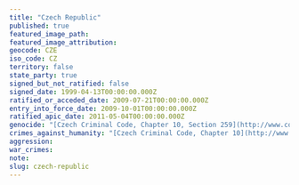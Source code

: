 ```yaml
---
title: "Czech Republic"
published: true
featured_image_path:
featured_image_attribution:
geocode: CZE
iso_code: CZ
territory: false
state_party: true
signed_but_not_ratified: false
signed_date: 1999-04-13T00:00:00.000Z
ratified_or_acceded_date: 2009-07-21T00:00:00.000Z
entry_into_force_date: 2009-10-01T00:00:00.000Z
ratified_apic_date: 2011-05-04T00:00:00.000Z
genocide: "[Czech Criminal Code, Chapter 10, Section 259](http://www.coe.int/t/dlapil/codexter/Source/country_profiles/legislation/CT%20Legislation%20-%20Czech%20Republic%20Criminal%20Code.pdf)"
crimes_against_humanity: "[Czech Criminal Code, Chapter 10](http://www.coe.int/t/dlapil/codexter/Source/country_profiles/legislation/CT%20Legislation%20-%20Czech%20Republic%20Criminal%20Code.pdf)"
aggression:
war_crimes:
note:
slug: czech-republic
---
```

